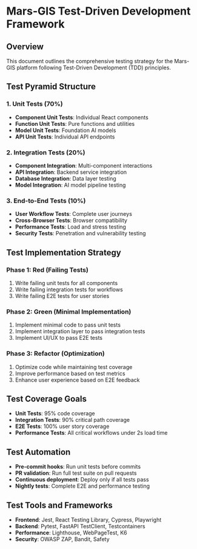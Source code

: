 # Mars-GIS Test-Driven Development Framework

## Overview
This document outlines the comprehensive testing strategy for the Mars-GIS platform following Test-Driven Development (TDD) principles.

## Test Pyramid Structure

### 1. Unit Tests (70%)
- **Component Unit Tests**: Individual React components
- **Function Unit Tests**: Pure functions and utilities
- **Model Unit Tests**: Foundation AI models
- **API Unit Tests**: Individual API endpoints

### 2. Integration Tests (20%)
- **Component Integration**: Multi-component interactions
- **API Integration**: Backend service integration
- **Database Integration**: Data layer testing
- **Model Integration**: AI model pipeline testing

### 3. End-to-End Tests (10%)
- **User Workflow Tests**: Complete user journeys
- **Cross-Browser Tests**: Browser compatibility
- **Performance Tests**: Load and stress testing
- **Security Tests**: Penetration and vulnerability testing

## Test Implementation Strategy

### Phase 1: Red (Failing Tests)
1. Write failing unit tests for all components
2. Write failing integration tests for workflows
3. Write failing E2E tests for user stories

### Phase 2: Green (Minimal Implementation)
1. Implement minimal code to pass unit tests
2. Implement integration layer to pass integration tests
3. Implement UI/UX to pass E2E tests

### Phase 3: Refactor (Optimization)
1. Optimize code while maintaining test coverage
2. Improve performance based on test metrics
3. Enhance user experience based on E2E feedback

## Test Coverage Goals
- **Unit Tests**: 95% code coverage
- **Integration Tests**: 90% critical path coverage
- **E2E Tests**: 100% user story coverage
- **Performance Tests**: All critical workflows under 2s load time

## Test Automation
- **Pre-commit hooks**: Run unit tests before commits
- **PR validation**: Run full test suite on pull requests
- **Continuous deployment**: Deploy only if all tests pass
- **Nightly tests**: Complete E2E and performance testing

## Test Tools and Frameworks
- **Frontend**: Jest, React Testing Library, Cypress, Playwright
- **Backend**: Pytest, FastAPI TestClient, Testcontainers
- **Performance**: Lighthouse, WebPageTest, K6
- **Security**: OWASP ZAP, Bandit, Safety
